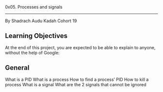 0x05. Processes and signals
****************************

By Shadrach Audu Kadah Cohort 19

Learning Objectives
-------------------
At the end of this project, you are expected to be able to explain to anyone, without the help of Google:

General
-------
What is a PID
What is a process
How to find a process’ PID
How to kill a process
What is a signal
What are the 2 signals that cannot be ignored


